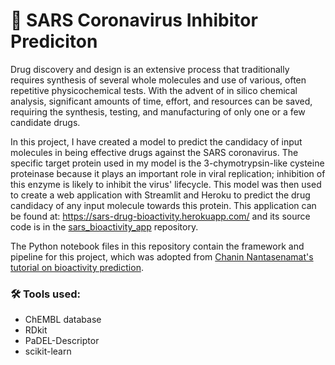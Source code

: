 # :pill: SARS Coronavirus Inhibitor Prediciton

Drug discovery and design is an extensive process that traditionally requires synthesis of several whole molecules and use of various, often repetitive physicochemical tests. With the advent of in silico chemical analysis, significant amounts of time, effort, and resources can be saved, requiring the synthesis, testing, and manufacturing of only one or a few candidate drugs.

In this project, I have created a model to predict the candidacy of input molecules in being effective drugs against the SARS coronavirus. The specific target protein used in my model is the 3-chymotrypsin-like cysteine proteinase because it plays an important role in viral replication; inhibition of this enzyme is likely to inhibit the virus' lifecycle. This model was then used to create a web application with Streamlit and Heroku to predict the drug candidacy of any input molecule towards this protein. This application can be found at: https://sars-drug-bioactivity.herokuapp.com/ and its source code is in the [sars_bioactivity_app](https://github.com/hamiq/sars_bioactivity_app) repository.

The Python notebook files in this repository contain the framework and pipeline for this project, which was adopted from [Chanin Nantasenamat's tutorial on bioactivity prediction](https://github.com/dataprofessor/code/tree/master/python).

### 🛠️ Tools used:
- ChEMBL database
- RDkit
- PaDEL-Descriptor
- scikit-learn

